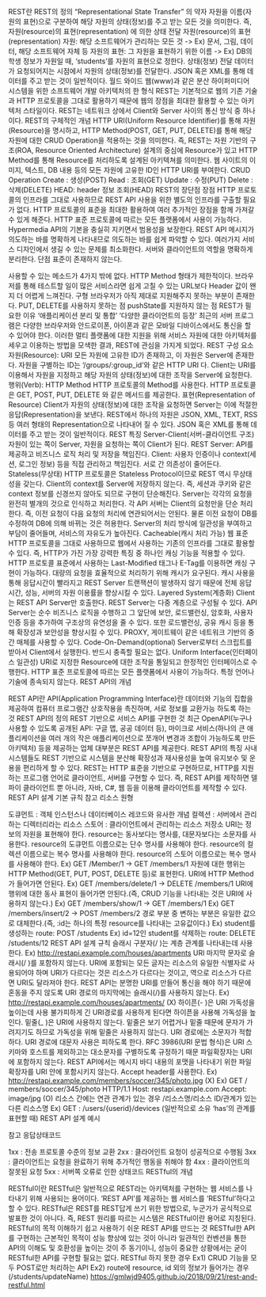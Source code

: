 REST란
REST의 정의
“Representational State Transfer” 의 약자
자원을 이름(자원의 표현)으로 구분하여 해당 자원의 상태(정보)를 주고 받는 모든 것을 의미한다.
즉, 자원(resource)의 표현(representation) 에 의한 상태 전달
자원(resource)의 표현(representation)
자원: 해당 소프트웨어가 관리하는 모든 것
-> Ex) 문서, 그림, 데이터, 해당 소프트웨어 자체 등
자원의 표현: 그 자원을 표현하기 위한 이름
-> Ex) DB의 학생 정보가 자원일 때, ‘students’를 자원의 표현으로 정한다.
상태(정보) 전달
데이터가 요청되어지는 시점에서 자원의 상태(정보)를 전달한다.
JSON 혹은 XML를 통해 데이터를 주고 받는 것이 일반적이다.
월드 와이드 웹(www)과 같은 분산 하이퍼미디어 시스템을 위한 소프트웨어 개발 아키텍처의 한 형식
REST는 기본적으로 웹의 기존 기술과 HTTP 프로토콜을 그대로 활용하기 때문에 웹의 장점을 최대한 활용할 수 있는 아키텍처 스타일이다.
REST는 네트워크 상에서 Client와 Server 사이의 통신 방식 중 하나이다.
REST의 구체적인 개념
HTTP URI(Uniform Resource Identifier)를 통해 자원(Resource)을 명시하고, HTTP Method(POST, GET, PUT, DELETE)를 통해 해당 자원에 대한 CRUD Operation을 적용하는 것을 의미한다.
즉, REST는 자원 기반의 구조(ROA, Resource Oriented Architecture) 설계의 중심에 Resource가 있고 HTTP Method를 통해 Resource를 처리하도록 설계된 아키텍쳐를 의미한다.
웹 사이트의 이미지, 텍스트, DB 내용 등의 모든 자원에 고유한 ID인 HTTP URI를 부여한다.
CRUD Operation
Create : 생성(POST)
Read : 조회(GET)
Update : 수정(PUT)
Delete : 삭제(DELETE)
HEAD: header 정보 조회(HEAD)
REST의 장단점
장점
HTTP 프로토콜의 인프라를 그대로 사용하므로 REST API 사용을 위한 별도의 인프라를 구출할 필요가 없다.
HTTP 프로토콜의 표준을 최대한 활용하여 여러 추가적인 장점을 함께 가져갈 수 있게 해준다.
HTTP 표준 프로토콜에 따르는 모든 플랫폼에서 사용이 가능하다.
Hypermedia API의 기본을 충실히 지키면서 범용성을 보장한다.
REST API 메시지가 의도하는 바를 명확하게 나타내므로 의도하는 바를 쉽게 파악할 수 있다.
여러가지 서비스 디자인에서 생길 수 있는 문제를 최소화한다.
서버와 클라이언트의 역할을 명확하게 분리한다.
단점
표준이 존재하지 않는다.

 
사용할 수 있는 메소드가 4가지 밖에 없다.
HTTP Method 형태가 제한적이다.
브라우저를 통해 테스트할 일이 많은 서비스라면 쉽게 고칠 수 있는 URL보다 Header 값이 왠지 더 어렵게 느껴진다.
구형 브라우저가 아직 제대로 지원해주지 못하는 부분이 존재한다.
PUT, DELETE를 사용하지 못하는 점
pushState를 지원하지 않는 점
REST가 필요한 이유
‘애플리케이션 분리 및 통합’
‘다양한 클라이언트의 등장’
최근의 서버 프로그램은 다양한 브라우저와 안드로이폰, 아이폰과 같은 모바일 디바이스에서도 통신을 할 수 있어야 한다.
이러한 멀티 플랫폼에 대한 지원을 위해 서비스 자원에 대한 아키텍처를 세우고 이용하는 방법을 모색한 결과, REST에 관심을 가지게 되었다.
REST 구성 요소
자원(Resource): URI
모든 자원에 고유한 ID가 존재하고, 이 자원은 Server에 존재한다.
자원을 구별하는 ID는 ‘/groups/:group_id’와 같은 HTTP URI 다.
Client는 URI를 이용해서 자원을 지정하고 해당 자원의 상태(정보)에 대한 조작을 Server에 요청한다.
행위(Verb): HTTP Method
HTTP 프로토콜의 Method를 사용한다.
HTTP 프로토콜은 GET, POST, PUT, DELETE 와 같은 메서드를 제공한다.
표현(Representation of Resource)
Client가 자원의 상태(정보)에 대한 조작을 요청하면 Server는 이에 적절한 응답(Representation)을 보낸다.
REST에서 하나의 자원은 JSON, XML, TEXT, RSS 등 여러 형태의 Representation으로 나타내어 질 수 있다.
JSON 혹은 XML를 통해 데이터를 주고 받는 것이 일반적이다.
REST 특징
Server-Client(서버-클라이언트 구조)
자원이 있는 쪽이 Server, 자원을 요청하는 쪽이 Client가 된다.
REST Server: API를 제공하고 비즈니스 로직 처리 및 저장을 책임진다.
Client: 사용자 인증이나 context(세션, 로그인 정보) 등을 직접 관리하고 책임진다.
서로 간 의존성이 줄어든다.
Stateless(무상태)
HTTP 프로토콜은 Stateless Protocol이므로 REST 역시 무상태성을 갖는다.
Client의 context를 Server에 저장하지 않는다.
즉, 세션과 쿠키와 같은 context 정보를 신경쓰지 않아도 되므로 구현이 단순해진다.
Server는 각각의 요청을 완전히 별개의 것으로 인식하고 처리한다.
각 API 서버는 Client의 요청만을 단순 처리한다.
즉, 이전 요청이 다음 요청의 처리에 연관되어서는 안된다.
물론 이전 요청이 DB를 수정하여 DB에 의해 바뀌는 것은 허용한다.
Server의 처리 방식에 일관성을 부여하고 부담이 줄어들며, 서비스의 자유도가 높아진다.
Cacheable(캐시 처리 가능)
웹 표준 HTTP 프로토콜을 그대로 사용하므로 웹에서 사용하는 기존의 인프라를 그대로 활용할 수 있다.
즉, HTTP가 가진 가장 강력한 특징 중 하나인 캐싱 기능을 적용할 수 있다.
HTTP 프로토콜 표준에서 사용하는 Last-Modified 태그나 E-Tag를 이용하면 캐싱 구현이 가능하다.
대량의 요청을 효율적으로 처리하기 위해 캐시가 요구된다.
캐시 사용을 통해 응답시간이 빨라지고 REST Server 트랜잭션이 발생하지 않기 때문에 전체 응답시간, 성능, 서버의 자원 이용률을 향상시킬 수 있다.
Layered System(계층화)
Client는 REST API Server만 호출한다.
REST Server는 다중 계층으로 구성될 수 있다.
API Server는 순수 비즈니스 로직을 수행하고 그 앞단에 보안, 로드밸런싱, 암호화, 사용자 인증 등을 추가하여 구조상의 유연성을 줄 수 있다.
또한 로드밸런싱, 공유 캐시 등을 통해 확장성과 보안성을 향상시킬 수 있다.
PROXY, 게이트웨이 같은 네트워크 기반의 중간 매체를 사용할 수 있다.
Code-On-Demand(optional)
Server로부터 스크립트를 받아서 Client에서 실행한다.
반드시 충족할 필요는 없다.
Uniform Interface(인터페이스 일관성)
URI로 지정한 Resource에 대한 조작을 통일되고 한정적인 인터페이스로 수행한다.
HTTP 표준 프로토콜에 따르는 모든 플랫폼에서 사용이 가능하다.
특정 언어나 기술에 종속되지 않는다.
REST API의 개념


REST API란
API(Application Programming Interface)란
데이터와 기능의 집합을 제공하여 컴퓨터 프로그램간 상호작용을 촉진하며, 서로 정보를 교환가능 하도록 하는 것
REST API의 정의
REST 기반으로 서비스 API를 구현한 것
최근 OpenAPI(누구나 사용할 수 있도록 공개된 API: 구글 맵, 공공 데이터 등), 마이크로 서비스(하나의 큰 애플리케이션을 여러 개의 작은 애플리케이션으로 쪼개어 변경과 조합이 가능하도록 만든 아키텍처) 등을 제공하는 업체 대부분은 REST API를 제공한다.
REST API의 특징
사내 시스템들도 REST 기반으로 시스템을 분산해 확장성과 재사용성을 높여 유지보수 및 운용을 편리하게 할 수 있다.
REST는 HTTP 표준을 기반으로 구현하므로, HTTP를 지원하는 프로그램 언어로 클라이언트, 서버를 구현할 수 있다.
즉, REST API를 제작하면 델파이 클라이언트 뿐 아니라, 자바, C#, 웹 등을 이용해 클라이언트를 제작할 수 있다.
REST API 설계 기본 규칙
참고 리소스 원형

도큐먼트 : 객체 인스턴스나 데이터베이스 레코드와 유사한 개념
컬렉션 : 서버에서 관리하는 디렉터리라는 리소스
스토어 : 클라이언트에서 관리하는 리소스 저장소
URI는 정보의 자원을 표현해야 한다.
resource는 동사보다는 명사를, 대문자보다는 소문자를 사용한다.
resource의 도큐먼트 이름으로는 단수 명사를 사용해야 한다.
resource의 컬렉션 이름으로는 복수 명사를 사용해야 한다.
resource의 스토어 이름으로는 복수 명사를 사용해야 한다.
Ex) GET /Member/1 -> GET /members/1
자원에 대한 행위는 HTTP Method(GET, PUT, POST, DELETE 등)로 표현한다.
URI에 HTTP Method가 들어가면 안된다.
Ex) GET /members/delete/1 -> DELETE /members/1
URI에 행위에 대한 동사 표현이 들어가면 안된다.(즉, CRUD 기능을 나타내는 것은 URI에 사용하지 않는다.)
Ex) GET /members/show/1 -> GET /members/1
Ex) GET /members/insert/2 -> POST /members/2
경로 부분 중 변하는 부분은 유일한 값으로 대체한다.(즉, :id는 하나의 특정 resource를 나타내는 고유값이다.)
Ex) student를 생성하는 route: POST /students
Ex) id=12인 student를 삭제하는 route: DELETE /students/12
REST API 설계 규칙
슬래시 구분자(/ )는 계층 관계를 나타내는데 사용한다.
Ex) http://restapi.example.com/houses/apartments
URI 마지막 문자로 슬래시(/ )를 포함하지 않는다.
URI에 포함되는 모든 글자는 리소스의 유일한 식별자로 사용되어야 하며 URI가 다르다는 것은 리소스가 다르다는 것이고, 역으로 리소스가 다르면 URI도 달라져야 한다.
REST API는 분명한 URI를 만들어 통신을 해야 하기 때문에 혼동을 주지 않도록 URI 경로의 마지막에는 슬래시(/)를 사용하지 않는다.
Ex) http://restapi.example.com/houses/apartments/ (X)
하이픈(- )은 URI 가독성을 높이는데 사용
불가피하게 긴 URI경로를 사용하게 된다면 하이픈을 사용해 가독성을 높인다.
밑줄(_ )은 URI에 사용하지 않는다.
밑줄은 보기 어렵거나 밑줄 때문에 문자가 가려지기도 하므로 가독성을 위해 밑줄은 사용하지 않는다.
URI 경로에는 소문자가 적합하다.
URI 경로에 대문자 사용은 피하도록 한다.
RFC 3986(URI 문법 형식)은 URI 스키마와 호스트를 제외하고는 대소문자를 구별하도록 규정하기 때문
파일확장자는 URI에 포함하지 않는다.
REST API에서는 메시지 바디 내용의 포맷을 나타내기 위한 파일 확장자를 URI 안에 포함시키지 않는다.
Accept header를 사용한다.
Ex) http://restapi.example.com/members/soccer/345/photo.jpg (X)
Ex) GET / members/soccer/345/photo HTTP/1.1 Host: restapi.example.com Accept: image/jpg (O)
리소스 간에는 연관 관계가 있는 경우
/리소스명/리소스 ID/관계가 있는 다른 리소스명
Ex) GET : /users/{userid}/devices (일반적으로 소유 ‘has’의 관계를 표현할 때)
REST API 설계 예시

참고 응답상태코드

1xx : 전송 프로토콜 수준의 정보 교환
2xx : 클라어인트 요청이 성공적으로 수행됨
3xx : 클라이언트는 요청을 완료하기 위해 추가적인 행동을 취해야 함
4xx : 클라이언트의 잘못된 요청
5xx : 서버쪽 오류로 인한 상태코드
RESTful의 개념


RESTful이란
RESTful은 일반적으로 REST라는 아키텍처를 구현하는 웹 서비스를 나타내기 위해 사용되는 용어이다.
‘REST API’를 제공하는 웹 서비스를 ‘RESTful’하다고 할 수 있다.
RESTful은 REST를 REST답게 쓰기 위한 방법으로, 누군가가 공식적으로 발표한 것이 아니다.
즉, REST 원리를 따르는 시스템은 RESTful이란 용어로 지칭된다.
RESTful의 목적
이해하기 쉽고 사용하기 쉬운 REST API를 만드는 것
RESTful한 API를 구현하는 근본적인 목적이 성능 향상에 있는 것이 아니라 일관적인 컨벤션을 통한 API의 이해도 및 호환성을 높이는 것이 주 동기이니, 성능이 중요한 상황에서는 굳이 RESTful한 API를 구현할 필요는 없다.
RESTful 하지 못한 경우
Ex1) CRUD 기능을 모두 POST로만 처리하는 API
Ex2) route에 resource, id 외의 정보가 들어가는 경우(/students/updateName)
https://gmlwjd9405.github.io/2018/09/21/rest-and-restful.html





